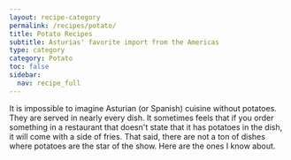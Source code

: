 ```yaml
---
layout: recipe-category
permalink: /recipes/potato/
title: Potato Recipes
subtitle: Asturias' favorite import from the Americas
type: category
category: Potato
toc: false
sidebar:
  nav: recipe_full
---
```


It is impossible to imagine Asturian (or Spanish) cuisine without potatoes. They are served in nearly every dish. It sometimes feels that if you order something in a restaurant that doesn't state that it has potatoes in the dish, it will come with a side of fries. That said, there are not a ton of dishes where potatoes are the star of the show. Here are the ones I know about.